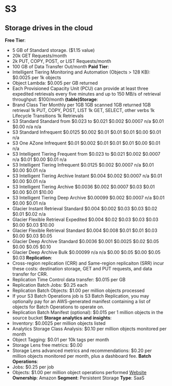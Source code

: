 # S3
## Storage drives in the cloud
**Free Tier**: 
- 5 GB of Standard storage. ($1.15 value)
- 20k GET Requests/month
- 2k PUT, COPY, POST, or LIST Requests/month
- 100 GB of Data Transfer Out/month
**Paid Tier**: 
- Intelligent Tiering Monitoring and Automation (Objects > 128 KB): $0.0025 per 1k objects
- Object Lambda: $0.005 per GB returned
- Each Provisioned Capacity Unit (PCU) can provide at least three expedited retrievals every five minutes and up to 150 MB/s of retrieval throughput: $100/month
**(table)Storage**: 
- Brand Class Tier Monthly per 1GB 1GB scanned 1GB returned 1GB retrieval 1k PUT, COPY, POST, LIST 1k GET, SELECT, other verbs 1k Lifecycle Transitions 1k Retrievals
- S3 Standard Standard from $0.023 to $0.021 $0.002 $0.0007 n/a $0.01 $0.00 n/a n/a
- S3 Standard Infrequent $0.0125 $0.002 $0.01 $0.01 $0.01 $0.00 $0.01 n/a
- S3 One AZone Infrequent $0.01 $0.002 $0.01 $0.01 $0.01 $0.00 $0.01 n/a
- S3 Intelligent Tiering Frequent from $0.023 to $0.021 $0.002 $0.0007 n/a $0.01 $0.00 $0.01 n/a
- S3 Intelligent Tiering Infrequent $0.0125 $0.002 $0.0007 n/a $0.01 $0.00 $0.01 n/a
- S3 Intelligent Tiering Archive Instant $0.004 $0.002 $0.0007 n/a $0.01 $0.00 $0.01 n/a
- S3 Intelligent Tiering Archive $0.0036 $0.002 $0.0007 $0.03 $0.01 $0.00 $0.01 $10.00
- S3 Intelligent Tiering Deep Archive $0.00099 $0.002 $0.0007 n/a $0.01 $0.00 $0.01 n/a
- Glacier Instant Retrieval Standard $0.004 $0.002 $0.03 $0.03 $0.02 $0.01 $0.02 n/a
- Glacier Flexible Retrieval Expedited $0.004 $0.02 $0.03 $0.03 $0.03 $0.00 $0.03 $10.00
- Glacier Flexible Retrieval Standard $0.004 $0.008 $0.01 $0.01 $0.03 $0.00 $0.03 $0.05
- Glacier Deep Archive Standard $0.0036 $0.001 $0.0025 $0.02 $0.05 $0.00 $0.05 $0.10
- Glacier Deep Archive Bulk $0.00099 n/a n/a $0.00 $0.05 $0.00 $0.05 $0.03
**Replication**: 
- Cross-region replication (CRR) and Same-region replicaiton (SRR) incur these costs: destination storage, GET and PUT requests, and data transfer for CRR.
- Replication Time Control data transfer: $0.015 per GB
- Replication Batch Jobs: $0.25 each
- Replication Batch Objects: $1.00 per million objects processed
- If your S3 Batch Operations job is S3 Batch Replication, you may optionally pay for an AWS-generated manifest containing a list of objects for Batch Operations to operate on.
- Replication Batch Manifest (optional): $0.015 per 1 million objects in the source bucket
**Storage analytics and insights**: 
- Inventory: $0.0025 per million objects listed
- Analytics Storage Class Analysis: $0.10 per million objects monitored per month
- Object Tagging: $0.01 per 10k tags per month
- Storage Lens free metrics: $0.00
- Storage Lens advanced metrics and recommendations: $0.20 per million objects monitored per month, plus a dashboard fee.
**Batch Operations**: 
- Jobs: $0.25 per job
- Objects: $1.00 per million object operations performed
[Website](https://aws.amazon.com/s3/)
**Ownership**: Amazon
**Segment**: Persistent Storage
**Type**: SaaS
